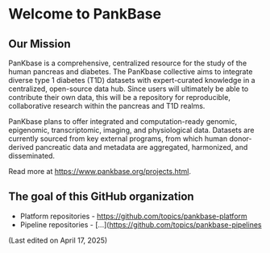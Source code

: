 # Welcome to PankBase

## Our Mission
PanKbase is a comprehensive, centralized resource for the study of the human pancreas and diabetes. The PanKbase collective aims to integrate diverse type 1 diabetes (T1D) datasets with expert-curated knowledge in a centralized, open-source data hub. Since users will ultimately be able to contribute their own data, this will be a repository for reproducible, collaborative research within the pancreas and T1D realms.

PanKbase plans to offer integrated and computation-ready genomic, epigenomic, transcriptomic, imaging, and physiological data. Datasets are currently sourced from key external programs, from which human donor-derived pancreatic data and metadata are aggregated, harmonized, and disseminated.

Read more at https://www.pankbase.org/projects.html.

## The goal of this GitHub organization

* Platform repositories - https://github.com/topics/pankbase-platform
* Pipeline repositories - [...](https://github.com/topics/pankbase-pipelines
  
(Last edited on April 17, 2025)
